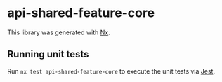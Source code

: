 # api-shared-feature-core

This library was generated with [Nx](https://nx.dev).

## Running unit tests

Run `nx test api-shared-feature-core` to execute the unit tests via [Jest](https://jestjs.io).
